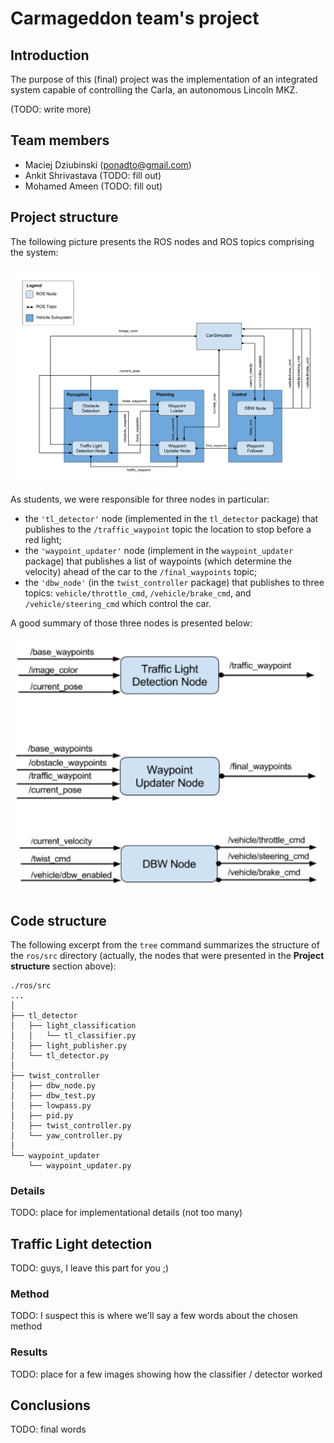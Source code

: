# Carmageddon team's project

## Introduction

The purpose of this (final) project was the implementation of an integrated system
capable of controlling the Carla, an autonomous Lincoln MKZ.

(TODO: write more)

## Team members

* Maciej Dziubinski (ponadto@gmail.com)
* Ankit Shrivastava (TODO: fill out)
* Mohamed Ameen (TODO: fill out)

## Project structure

The following picture presents the ROS nodes and ROS topics comprising the system:

![alt text](imgs/final-project-ros-graph-v2.png)

As students, we were responsible for three nodes in particular:

* the `'tl_detector'` node (implemented in the `tl_detector` package) that publishes
  to the `/traffic_waypoint` topic the location to stop before a red light;
* the `'waypoint_updater'` node (implement in the `waypoint_updater` package)
  that publishes a list of waypoints (which determine the velocity) ahead of the
  car to the `/final_waypoints` topic;
* the `'dbw_node'` (in the `twist_controller` package) that publishes to three
  topics: `vehicle/throttle_cmd`, `/vehicle/brake_cmd`, and `/vehicle/steering_cmd`
  which control the car.

A good summary of those three nodes is presented below:

![alt text](imgs/three-nodes.png)

## Code structure

The following excerpt from the `tree` command summarizes the structure of the
`ros/src` directory (actually, the nodes that were presented in the
**Project structure** section above):

```
./ros/src
...
│
├── tl_detector
│   ├── light_classification
│   │   └── tl_classifier.py
│   ├── light_publisher.py
│   └── tl_detector.py
│
├── twist_controller
│   ├── dbw_node.py
│   ├── dbw_test.py
│   ├── lowpass.py
│   ├── pid.py
│   ├── twist_controller.py
│   └── yaw_controller.py
│
└── waypoint_updater
    └── waypoint_updater.py
```

### Details

TODO: place for implementational details (not too many)

## Traffic Light detection

TODO: guys, I leave this part for you ;)

### Method

TODO: I suspect this is where we'll say a few words about the chosen method

### Results

TODO: place for a few images showing how the classifier / detector worked

## Conclusions

TODO: final words
